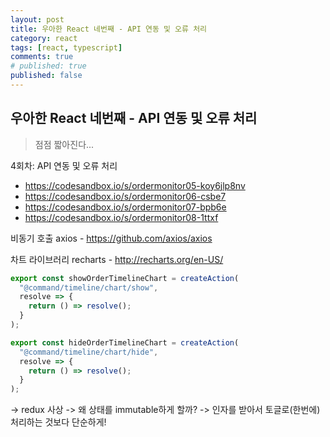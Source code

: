 ```yaml
---
layout: post
title: 우아한 React 네번째 - API 연동 및 오류 처리
category: react
tags: [react, typescript]
comments: true
# published: true
published: false
---
```


## 우아한 React 네번째 - API 연동 및 오류 처리

> 점점 짧아진다...

4회차: API 연동 및 오류 처리
- https://codesandbox.io/s/ordermonitor05-koy6jlp8nv
- https://codesandbox.io/s/ordermonitor06-csbe7
- https://codesandbox.io/s/ordermonitor07-bpb6e
- https://codesandbox.io/s/ordermonitor08-1ttxf


비동기 호출
axios - https://github.com/axios/axios

차트 라이브러리
recharts - http://recharts.org/en-US/


```js
export const showOrderTimelineChart = createAction(
  "@command/timeline/chart/show",
  resolve => {
    return () => resolve();
  }
);

export const hideOrderTimelineChart = createAction(
  "@command/timeline/chart/hide",
  resolve => {
    return () => resolve();
  }
);
```

-> redux 사상
-> 왜 상태를 immutable하게 할까?
-> 인자를 받아서 토글로(한번에)처리하는 것보다 단순하게!

